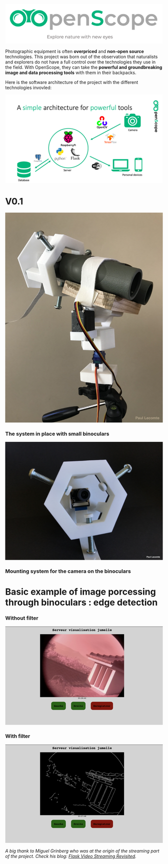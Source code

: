 ![Alt text](https://github.com/paullecomte07/OpenScope/blob/master/.rdm_pictures/logo.png)


  Photographic equipment is often **overpriced** and **non-open source** technologies. This project was born out of the observation that naturalists and explorers do not have a full control over the technologies they use in the field.
With OpenScope, they can take the **powerful and groundbreaking image and data processing tools** with them in their backpacks.

Here is the software architecture of the project with the different technologies invovled:

![Alt text](https://github.com/paullecomte07/OpenScope/blob/master/.rdm_pictures/schema_of_the_project.png)


# V0.1

![Alt text](https://github.com/paullecomte07/OpenScope/blob/master/.rdm_pictures/V0.1.jpg)
### The system in place with small binoculars



![Alt text](https://github.com/paullecomte07/OpenScope/blob/master/.rdm_pictures/mounting_system.jpg)
### Mounting system for the camera on the binoculars

# Basic example of image porcessing through binoculars : edge detection

### Without filter
![Alt text](https://github.com/paullecomte07/OpenScope/blob/master/.rdm_pictures/windows.png)

### With filter
![Alt text](https://github.com/paullecomte07/OpenScope/blob/master/.rdm_pictures/windows_edge_detection.png)



*A big thank to Miguel Grinberg who was at the origin of the streaming part of the project. Check his blog: [Flask Video Streaming Revisited](http://blog.miguelgrinberg.com/post/flask-video-streaming-revisited).* 
